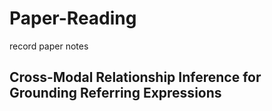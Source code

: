 # Paper-Reading
record paper notes

## Cross-Modal Relationship Inference for Grounding Referring Expressions
